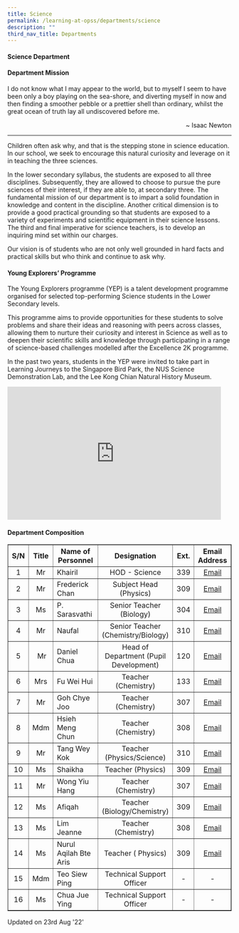 ```yaml
---
title: Science
permalink: /learning-at-opss/departments/science
description: ""
third_nav_title: Departments
---
```

<h4>Science Department</h4>
<h4>Department Mission</h4>
<p>I&nbsp;do not know what I may appear to the world, but to myself I seem to have been only a boy playing on the sea-shore, and diverting myself in now and then finding a smoother&nbsp;pebble or a prettier shell than ordinary, whilst the great ocean of truth lay all undiscovered before me.&nbsp;</p>
<p style="text-align: right;">~ Isaac Newton</p>
<hr />
<p>Children often ask why, and that is the stepping stone in science education. In our school, we seek to encourage this natural curiosity and leverage on it in teaching the three sciences.</p>
<p>In the lower secondary syllabus, the students are exposed to all three disciplines. Subsequently, they are allowed to choose to pursue the pure sciences of their interest, if they are able to, at secondary three. The fundamental mission of our department is to impart a solid foundation in knowledge and content in the discipline. Another critical dimension is to provide a good practical grounding so that students are exposed to a variety of experiments and scientific equipment in their science lessons. The third and final imperative for science teachers, is to develop an inquiring mind set within our charges.</p>
<p>Our vision is of students who are not only well grounded in hard facts and practical skills but who think and continue to ask why.&nbsp;</p>
<h4>Young Explorers&rsquo; Programme</h4>
<p>The Young Explorers programme (YEP) is a talent development programme organised for selected top-performing Science students in the Lower Secondary levels.&nbsp;</p>
<p>This programme aims to provide opportunities for these students to solve problems and share their ideas and reasoning with peers across classes, allowing them to nurture their curiosity and interest in Science as well as to deepen their scientific skills and knowledge through participating in a range of science-based challenges modelled after the Excellence 2K programme.&nbsp;</p>
<p>In the past two years, students in the YEP were invited to take part in Learning Journeys to the Singapore Bird Park, the NUS Science Demonstration Lab, and the Lee Kong Chian Natural History Museum.</p>
<iframe src="https://docs.google.com/presentation/d/e/2PACX-1vRL-qevXH7fitprdJTTKd4QT_-KQpYHQw5iGYMFE6m5kbvvt0QAVI89bG16gPHEKSa4d_MbmGpqnuEY/embed?start=false&loop=false&delayms=10000" frameborder="0" width="480" height="299" allowfullscreen="true"></iframe>
<h4>Department Composition</h4>
<table border="1" cellspacing="0" cellpadding="2">
<tbody>
<tr>
<th style="text-align: center;"><strong>S/N</strong></th>
<th style="text-align: center;"><strong>Title</strong></th>
<th style="text-align: center;"><strong>Name of Personnel </strong></th>
<th style="text-align: center;"><strong>Designation</strong></th>
<th style="text-align: center;"><strong>Ext.</strong></th>
<th style="text-align: center;"><strong>Email Address</strong></th>
</tr>
<tr>
<td style="text-align: center;">1</td>
<td style="text-align: center;">Mr</td>
<td>Khairil</td>
<td style="text-align: center;">HOD - Science</td>
<td style="text-align: center;">339</td>
<td style="text-align: center;"><a href="mailto:muhammed_khairil_aziz@schools.gov.sg" target="">Email</a></td>
</tr>
<tr>
<td style="text-align: center;">2</td>
<td style="text-align: center;">Mr</td>
<td>Frederick Chan</td>
<td style="text-align: center;">Subject Head (Physics)</td>
<td style="text-align: center;">309</td>
<td style="text-align: center;"><a href="mailto:frederick_chan@schools.gov.sg" target="">Email</a></td>
</tr>
<tr>
<td style="text-align: center;">3</td>
<td style="text-align: center;">Ms</td>
<td>P. Sarasvathi&nbsp;</td>
<td style="text-align: center;">Senior Teacher (Biology)</td>
<td style="text-align: center;">304</td>
<td style="text-align: center;"><a href="mailto:p_sarasvathi@schools.gov.sg" target="">Email</a></td>
</tr>
<tr>
<td style="text-align: center;">4</td>
<td style="text-align: center;">Mr</td>
<td>Naufal&nbsp;</td>
<td style="text-align: center;">Senior Teacher (Chemistry/Biology)</td>
<td style="text-align: center;">310</td>
<td style="text-align: center;"><a href="mailto:naufal_abdul_hadi@schools.gov.sg" target="">Email</a></td>
</tr>
<tr>
<td style="text-align: center;">5</td>
<td style="text-align: center;">&nbsp;Mr</td>
<td>Daniel Chua</td>
<td style="text-align: center;">Head of Department (Pupil Development)</td>
<td style="text-align: center;">120</td>
<td style="text-align: center;"><a href="mailto:chua_c_t_daniel@schools.gov.sg" target="">Email</a></td>
</tr>
<tr>
<td style="text-align: center;">6</td>
<td style="text-align: center;">Mrs</td>
<td>Fu Wei Hui</td>
<td style="text-align: center;">Teacher (Chemistry)</td>
<td style="text-align: center;">133</td>
<td style="text-align: center;"><a href="mailto:wong_wei_hui@schools.gov.sg" target="">Email</a></td>
</tr>
<tr>
<td style="text-align: center;">7</td>
<td style="text-align: center;">Mr</td>
<td>Goh Chye Joo</td>
<td style="text-align: center;">Teacher (Chemistry)</td>
<td style="text-align: center;">307</td>
<td style="text-align: center;"><a href="mailto:goh_chye_joo@schools.gov.sg" target="">Email</a></td>
</tr>
<tr>
<td style="text-align: center;">8</td>
<td style="text-align: center;">Mdm</td>
<td>Hsieh Meng Chun</td>
<td style="text-align: center;">Teacher (Chemistry)</td>
<td style="text-align: center;">308</td>
<td style="text-align: center;"><a href="mailto:hsieh_meng_chun@schools.gov.sg" target="">Email</a></td>
</tr>
<tr>
<td style="text-align: center;">9</td>
<td style="text-align: center;">Mr</td>
<td>Tang Wey Kok</td>
<td style="text-align: center;">Teacher (Physics/Science)</td>
<td style="text-align: center;">310</td>
<td style="text-align: center;"><a href="mailto:tang_wey_kok@schools.gov.sg" target="">Email</a></td>
</tr>
<tr>
<td style="text-align: center;">10</td>
<td style="text-align: center;">Ms</td>
<td>Shaikha</td>
<td style="text-align: center;">Teacher (Physics)</td>
<td style="text-align: center;">309</td>
<td style="text-align: center;"><a href="mailto:shaikha_nur_hajibah@schools.gov.sg" target="">Email</a></td>
</tr>
<tr>
<td style="text-align: center;">11</td>
<td style="text-align: center;">Mr</td>
<td>Wong Yiu Hang</td>
<td style="text-align: center;">Teacher (Chemistry)</td>
<td style="text-align: center;">307</td>
<td style="text-align: center;"><a href="mailto:wong_yiu_hang@schools.gov.sg" target="">Email</a></td>
</tr>
<tr>
<td style="text-align: center;">12</td>
<td style="text-align: center;">Ms</td>
<td>Afiqah</td>
<td style="text-align: center;">Teacher (Biology/Chemistry)</td>
<td style="text-align: center;">309</td>
<td style="text-align: center;"><a href="mailto:nur_afiqah_abdul_razak@schools.gov.sg" target="">Email</a></td>
</tr>
<tr>
<td style="text-align: center;">13</td>
<td style="text-align: center;">Ms</td>
<td>Lim Jeanne</td>
<td style="text-align: center;">Teacher (Chemistry)&nbsp;</td>
<td style="text-align: center;">308</td>
<td style="text-align: center;"><a href="mailto:lim_shuying_jeanne@schools.gov.sg" target="">Email</a></td>
</tr>
<tr>
<td style="text-align: center;">14</td>
<td style="text-align: center;">Ms</td>
<td>Nurul Aqilah Bte Aris&nbsp;</td>
<td style="text-align: center;">Teacher ( Physics)</td>
<td style="text-align: center;">309</td>
<td style="text-align: center;"><a href="mailto:nurul_aqilah_aris@schools.gov.sg" target="">Email</a></td>
</tr>
<tr>
<td style="text-align: center;">15</td>
<td style="text-align: center;">Mdm</td>
<td>Teo Siew Ping</td>
<td style="text-align: center;">Technical Support Officer</td>
<td style="text-align: center;">-</td>
<td style="text-align: center;">-</td>
</tr>
<tr>
<td style="text-align: center;">16</td>
<td style="text-align: center;">Ms</td>
<td>Chua Jue Ying</td>
<td style="text-align: center;">Technical Support Officer</td>
<td style="text-align: center;">-</td>
<td style="text-align: center;">-</td>
</tr>
</tbody>
</table>
<p>Updated on 23rd Aug '22'</p>